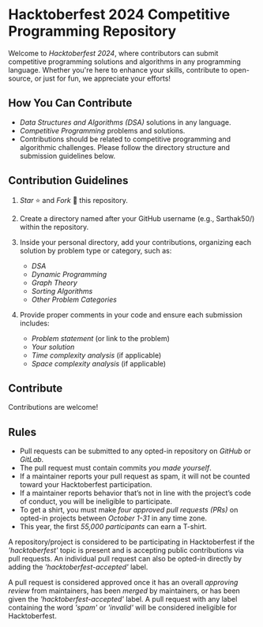 # Hacktoberfest 2024 Competitive Programming Repository

Welcome to *Hacktoberfest 2024*, where contributors can submit competitive programming solutions and algorithms in any programming language. Whether you're here to enhance your skills, contribute to open-source, or just for fun, we appreciate your efforts!

## How You Can Contribute
- *Data Structures and Algorithms (DSA)* solutions in any language.
- *Competitive Programming* problems and solutions.
- Contributions should be related to competitive programming and algorithmic challenges. Please follow the directory structure and submission guidelines below.

## Contribution Guidelines
1. *Star* ⭐ and *Fork* 🍴 this repository.
2. Create a directory named after your GitHub username (e.g., Sarthak50/) within the repository.
3. Inside your personal directory, add your contributions, organizing each solution by problem type or category, such as:
   - *DSA*
   - *Dynamic Programming*
   - *Graph Theory*
   - *Sorting Algorithms*
   - *Other Problem Categories*

4. Provide proper comments in your code and ensure each submission includes:
   - *Problem statement* (or link to the problem)
   - *Your solution*
   - *Time complexity analysis* (if applicable)
   - *Space complexity analysis* (if applicable)

## Contribute
Contributions are welcome!

## Rules
- Pull requests can be submitted to any opted-in repository on *GitHub* or *GitLab*.
- The pull request must contain commits *you made yourself*.
- If a maintainer reports your pull request as spam, it will not be counted toward your Hacktoberfest participation.
- If a maintainer reports behavior that’s not in line with the project’s code of conduct, you will be ineligible to participate.
- To get a shirt, you must make *four approved pull requests (PRs)* on opted-in projects between *October 1-31* in any time zone.
- This year, the first *55,000 participants* can earn a T-shirt.

A repository/project is considered to be participating in Hacktoberfest if the *'hacktoberfest'* topic is present and is accepting public contributions via pull requests. An individual pull request can also be opted-in directly by adding the *'hacktoberfest-accepted'* label.

A pull request is considered approved once it has an overall *approving review* from maintainers, has been *merged* by maintainers, or has been given the *'hacktoberfest-accepted'* label. A pull request with any label containing the word *'spam'* or *'invalid'* will be considered ineligible for Hacktoberfest.
